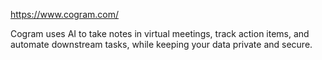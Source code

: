 https://www.cogram.com/
  
Cogram uses AI to take notes in virtual meetings, track action items, and automate downstream tasks, while keeping your data private and secure.